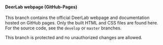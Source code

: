 #### DeerLab webpage (GitHub-Pages)


This branch contains the official DeerLab webpage and documentation hosted on GitHub pages. Only the built HTML and CSS files are found here. For the source code, see the ``develop`` or ``master`` branches. 

This branch is protected and no unauthorized changes are allowed.
